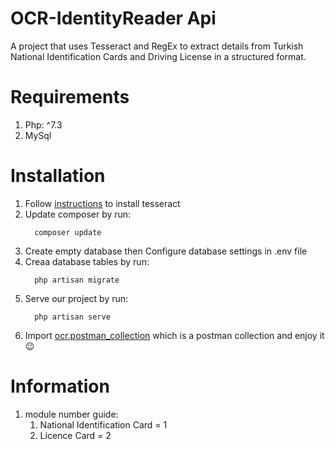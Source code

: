 # OCR-IdentityReader Api
A project that uses Tesseract and RegEx to extract details from Turkish National Identification Cards and Driving License in a structured format.

# Requirements
  1. Php: ^7.3
  2. MySql


# Installation
1. Follow [instructions](https://github.com/tesseract-ocr/tesseract#installing-tesseract) to install tesseract
2. Update composer by run:
      ```    
        composer update
      ```  
3. Create empty database then Configure database settings in .env file
4. Creaa database tables by run:
      ```    
        php artisan migrate
      ```  
5. Serve our project by run:
      ```    
        php artisan serve
      ```  
6. Import [ocr.postman_collection](https://github.com/ahmed-a-elngar/OCR-IdentityReader/blob/main/ocr.postman_collection.json) which is a postman collection and enjoy it 😉

# Information
1. module number guide:
    1. National Identification Card = 1
    2. Licence Card = 2
